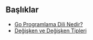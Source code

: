 ## Başlıklar

- [Go Programlama Dili Nedir?](./topics/00-go-programlama-dili-nedir.md)
- [Değişken ve Değişken Tipleri](./topics/01-degisken-ve-degisken-tipleri.md)